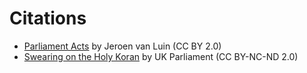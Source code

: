 # Citations

- [Parliament Acts](https://flic.kr/p/aKhT9T) by Jeroen van Luin (CC BY 2.0)
- [Swearing on the Holy Koran](https://flic.kr/p/85gUBJ) by UK Parliament (CC BY-NC-ND 2.0)
